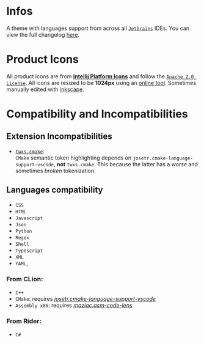 # Infos

A theme with languages support from across all [`Jetbrains`](https://www.jetbrains.com) IDEs.
You can view the full changelog [here](./CHANGELOG.md).

# Product Icons

All product icons are from [**Intellij Platform Icons**](https://intellij-icons.jetbrains.design) and follow the
[`Apache 2.0 License`](https://www.apache.org/licenses/LICENSE-2.0). All icons are resized to be **1024px** using an
[online tool](https://www.iloveimg.com/resize-image/resize-svg#resize-options,pixels). Sometimes manually edited with
[inkscape](https://gitlab.com/inkscape/inkscape).

# Compatibility and Incompatibilities

## Extension Incompatibilities

- [`twxs.cmake`](https://marketplace.visualstudio.com/items?itemName=twxs.cmake):<br>
  `CMake` semantic token highlighting depends on `josetr.cmake-language-support-vscode`, **not** `twxs.cmake`.
  This because the latter has a *worse* and sometimes *broken* tokenization.

## Languages compatibility

 - `CSS`
 - `HTML`
 - `Javascript`
 - `Json`
 - `Python`
 - `Regex`
 - `Shell`
 - `Typescript`
 - `XML`
 - `YAML`,

### From CLion:
 - `C++`
 - `CMake`: requires [*josetr.cmake-language-support-vscode*](https://marketplace.visualstudio.com/items?itemName=josetr.cmake-language-support-vscode)
 - `Assembly x86`: requires [*maziac.asm-code-lens*](https://marketplace.visualstudio.com/items?itemName=maziac.asm-code-lens)

### From Rider:
 - `C#`